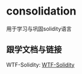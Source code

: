# consolidation
用于学习与巩固solidity语言
## 跟学文档与链接
WTF-Solidity: [WTF-Solidity](https://github.com/AmazingAng/WTF-Solidity)
